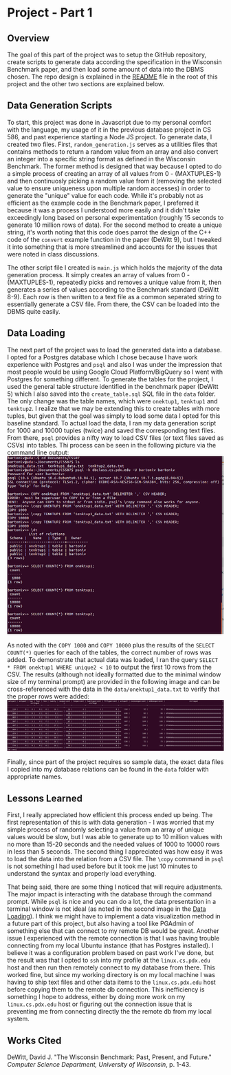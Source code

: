 # Project - Part 1

## Overview
The goal of this part of the project was to setup the GitHub repository, create scripts to generate data according the specification in the Wisconsin Benchmark paper, and then load some amount of data into the DBMS chosen. The repo design is explained in the [README](../README.md) file in the root of this project and the other two sections are explained below.

## Data Generation Scripts
To start, this project was done in Javascript due to my personal comfort with the language, my usage of it in the previous database project in CS 586, and past experience starting a Node JS project. To generate data, I created two files. First, `random_generation.js` serves as a utilities files that contains methods to return a random value from an array and also convert an integer into a specific string format as defined in the Wisconsin Benchmark. The former method is designed that way because I opted to do a simple process of creating an array of all values from 0 - (MAXTUPLES-1) and then continuosly picking a random value from it (removing the selected value to ensure uniqueness upon multiple random accesses) in order to generate the "unique" value for each code. While it's probably not as efficient as the example code in the Benchmark paper, I preferred it because it was a process I understood more easily and it didn't take exceedingly long based on personal experimentation (roughly 15 seconds to generate 10 million rows of data). For the second method to create a unique string, it's worth noting that this code does parrot the design of the C++ code of the `convert` example function in the paper (DeWitt 9), but I tweaked it into something that is more streamlined and accounts for the issues that were noted in class discussions.

The other script file I created is `main.js` which holds the majority of the data generation process. It simply creates an array of values from 0 - (MAXTUPLES-1), repeatedly picks and removes a unique value from it, then generates a series of values according to the Benchmark standard (DeWitt 8-9). Each row is then written to a text file as a common seperated string to essentially generate a CSV file. From there, the CSV can be loaded into the DBMS quite easily. 

## Data Loading
The next part of the project was to load the generated data into a database. I opted for a Postgres database which I chose because I have work experience with Postgres and `psql` and also I was under the impression that most people would be using Google Cloud Platform/BigQuery so I went with Postgres for something different. To generate the tables for the project, I used the general table structure identified in the benchmark paper (DeWitt 5) which I also saved into the `create_table.sql` SQL file in the `data` folder. The only change was the table names, which were `onektup1`, `tenktup1` and `tenktup2`. I realize that we may be extending this to create tables with more tuples, but given that the goal was simply to load some data I opted for this baseline standard. To actual load the data, I ran my data generation script for 1000 and 10000 tuples (twice) and saved the corresponding text files. From there, `psql` provides a nifty way to load CSV files (or text files saved as CSVs) into tables. Thi process can be seen in the following picture via the command line output:
![Table creation and data load](./p1data_load.png)

As noted with the `COPY 1000` and `COPY 10000` plus the results of the `SELECT COUNT(*)` queries for each of the tables, the correct number of rows was added. To demonstrate that actual data was loaded, I ran the query `SELECT * FROM onektup1 WHERE unique2 < 10` to output the first 10 rows from the CSV. The results (although not ideally formatted due to the minimal window size of my terminal prompt) are provided in the following image and can be cross-referenced with the data in the `data/onektup1_data.txt` to verify that the proper rows were added:
![First 10 rows of ONEKTUP1 relation](./p1firstrows.png)

Finally, since part of the project requires so sample data, the exact data files I copied into my database relations can be found in the `data` folder with appropriate names.

## Lessons Learned
First, I really appreciated how efficient this process ended up being. The first representation of this is with data generation - I was worried that my simple process of randomly selecting a value from an array of unique values would be slow, but I was able to generate up to 10 million values with no more than 15-20 seconds and the needed values of 1000 to 10000 rows in less than 5 seconds. The second thing I appreciated was how easy it was to load the data into the relation from a CSV file. The `\copy` command in `psql` is not something I had used before but it took me just 10 minutes to understand the syntax and properly load everything.

That being said, there are some thing I noticed that will require adjustments. The major impact is interacting with the database through the command prompt. While `psql` is nice and you can do a lot, the data presentation in a terminal window is not ideal (as noted in the second image in the [Data Loading](#Data-Loading)). I think we might have to implement a data visualization method in a future part of this project, but also having a tool like PGAdmin of something else that can connect to my remote DB would be great. Another issue I experienced with the remote connection is that I was having trouble connecting from my local Ubuntu instance (that has Postgres installed). I believe it was a configuration problem based on past work I've done, but the result was that I opted to `ssh` into my profile at the `linux.cs.pdx.edu` host and then run then remotely connect to my database from there. This worked fine, but since my working directory is on my local machine I was having to ship text files and other data items to the `linux.cs.pdx.edu` host before copying them to the remote db connection. This inefficiency is something I hope to address, either by doing more work on my `linux.cs.pdx.edu` host or figuring out the connection issue that is preventing me from connecting directly the the remote db from my local system.


## Works Cited
DeWitt, David J. "The Wisconsin Benchmark: Past, Present, and Future." *Computer Science Department, University of Wisconsin*, p. 1-43.
